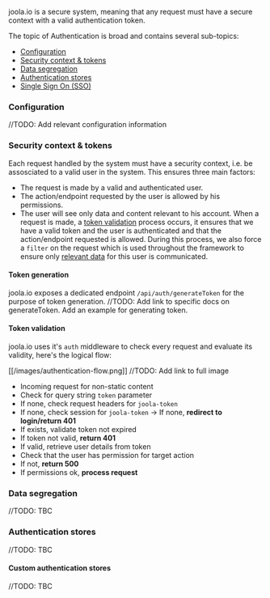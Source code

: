 joola.io is a secure system, meaning that any request must have a secure context with a valid authentication token.

The topic of Authentication is broad and contains several sub-topics:
- [Configuration](#configuration)
- [Security context & tokens](#tokens)
- [Data segregation](#segregate)
- [Authentication stores](#stores)
- [Single Sign On (SSO)](#sso)

### Configuration
//TODO: Add relevant configuration information

### Security context & tokens
Each request handled by the system must have a security context, i.e. be assosciated to a valid user in the system.
This ensures three main factors:
- The request is made by a valid and authenticated user.
- The action/endpoint requested by the user is allowed by his permissions.
- The user will see only data and content relevant to his account.
When a request is made, a [token validation](#tokens) process occurs, it ensures that we have a valid token and the user is
authenticated and that the action/endpoint requested is allowed. During this process, we also force a `filter` on the request
which is used throughout the framework to ensure only [relevant data](#segregate) for this user is communicated.

#### Token generation
joola.io exposes a dedicated endpoint `/api/auth/generateToken` for the purpose of token generation.
//TODO: Add link to specific docs on generateToken. Add an example for generating token.

#### Token validation
joola.io uses it's `auth` middleware to check every request and evaluate its validity, here's the logical flow:

[[/images/authentication-flow.png]]
//TODO: Add link to full image

- Incoming request for non-static content
- Check for query string `token` parameter
- If none, check request headers for `joola-token`
- If none, check session for `joola-token`
-> If none, **redirect to login/return 401**
- If exists, validate token not expired
- If token not valid, **return 401**
- If valid, retrieve user details from token
- Check that the user has permission for target action
- If not, **return 500**
- If permissions ok, **process request**

### Data segregation
//TODO: TBC

### Authentication stores
//TODO: TBC

#### Custom authentication stores
//TODO: TBC

